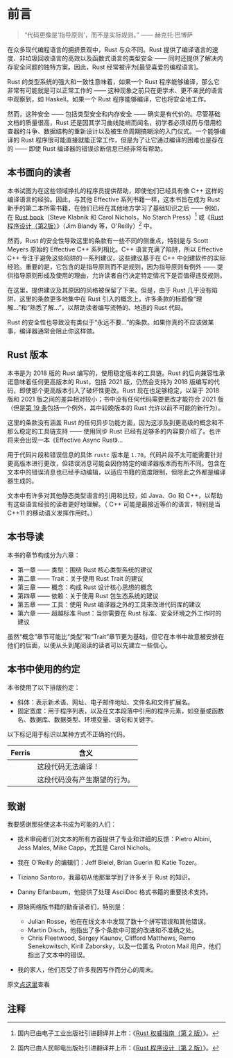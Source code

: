 # 前言

> “代码更像是‘指导原则’，而不是实际规则。” —— 赫克托·巴博萨

在众多现代编程语言的拥挤景观中，Rust 与众不同。Rust 提供了编译语言的速度、非垃圾回收语言的高效以及函数式语言的类型安全 —— 同时还提供了解决内存安全问题的独特方案。因此，Rust 经常被评为[最受喜爱的编程语言]。

Rust 的类型系统的强大和一致性意味着，如果一个 Rust 程序能够编译，那么它非常有可能就是可以正常工作的 —— 这种现象之前只在更学术、更不亲民的语言中观察到，如 Haskell。如果一个 Rust 程序能够编译，它也将安全地工作。

然而，这种安全 —— 包括类型安全和内存安全 —— 确实是有代价的。尽管基础文档的质量很高，Rust 还是因其学习曲线陡峭而闻名，初学者必须经历与借用检查器的斗争、数据结构的重新设计以及被生命周期搞糊涂的入门仪式。一个能够编译的 Rust 程序很可能直接就能正常工作，但是为了让它通过编译的困难也是存在的 —— 即使 Rust 编译器的错误诊断信息已经非常有帮助。

## 本书面向的读者

本书试图为在这些领域挣扎的程序员提供帮助，即使他们已经具有像 C++ 这样的编译语言的经验。因此，与其他 Effective 系列书籍一样，这本书旨在成为 Rust 新手的第二本所需书籍，在他们已经在其他地方学习了基础知识之后 —— 例如，在 [Rust book]（Steve Klabnik 和 Carol Nichols，No Starch Press）[^1] 或《[Rust 程序设计（第2版）]》（Jim Blandy 等，O'Reilly）[^2] 中。

然而，Rust 的安全性导致这里的条款有一些不同的侧重点，特别是与 Scott Meyers 原始的 Effective C++ 系列相比。C++ 语言充满了陷阱，所以 Effective C++ 专注于避免这些陷阱的一系列建议，这些建议基于在 C++ 中创建软件的实际经验。重要的是，它包含的是指导原则而不是规则，因为指导原则有例外 —— 提供指导原则形成及使用的理由，允许读者自行决定特定情况下是否值得违反规则。

在这里，提供建议及其原因的风格被保留了下来。但是，由于 Rust 几乎没有陷阱，这里的条款更多地集中在 Rust 引入的概念上。许多条款的标题像“理解…”和“熟悉了解…”，以帮助读者编写流畅的、地道的 Rust 代码。

Rust 的安全性也导致没有类似于“永远不要…”的条款。如果你真的不应该做某事，编译器通常会阻止你这样做。

## Rust 版本

本书是为 2018 版的 Rust 编写的，使用稳定版本的工具链。Rust 的后向兼容性承诺意味着任何更高版本的 Rust，包括 2021 版，仍然会支持为 2018 版编写的代码，即使那个更高版本引入了破坏性更改。Rust 现在也足够稳定，以至于 2018 版和 2021 版之间的差异相对较小；书中没有任何代码需要更改才能符合 2021 版（但是[第 19 条]包括一个例外，其中较晚版本的 Rust 允许以前不可能的新行为）。

这里的条款没有涵盖 Rust 的任何异步功能方面，因为这涉及到更高级的概念和不那么稳定的工具链支持 —— 使用同步 Rust 已经有足够多的内容要介绍了。也许将来会出现一本《Effective Async Rust》…

用于代码片段和错误信息的具体 `rustc` 版本是 `1.70`。代码片段不太可能需要针对更高版本进行更改，但错误消息可能会因你特定的编译器版本而有所不同。包含在文本中的错误消息也已经手动编辑，以适应书籍的宽度限制，但除此之外都是编译器生成的。

文本中有许多对其他静态类型语言的引用和比较，如 Java、Go 和 C++，以帮助有这些语言经验的读者更好地理解。（ C++ 可能是最接近等价的语言，特别是当 C++11 的移动语义发挥作用时。）

## 本书导读

本书的章节构成分为六章：
- 第一章 —— 类型：围绕 Rust 核心类型系统的建议
- 第二章 —— Trait：关于使用 Rust Trait 的建议
- 第三章 —— 概念：构成 Rust 设计核心思想的概念
- 第四章 —— 依赖：关于使用 Rust 包生态系统的建议
- 第五章 —— 工具：使用 Rust 编译器之外的工具来改进代码库的建议
- 第六章 —— 超越标准 Rust：当你需要在 Rust 标准、安全环境之外工作时的建议

虽然“概念”章节可能比“类型”和“Trait”章节更为基础，但它在本书中故意被安排在他们的后面，以便从头到尾阅读的读者可以先建立一些信心。

## 本书中使用的约定

本书使用了以下排版约定：

- 斜体：表示新术语、网址、电子邮件地址、文件名和文件扩展名。
- 固定宽度：用于程序列表，以及在文本段落中引用的程序元素，如变量或函数名、数据库、数据类型、环境变量、语句和关键字。

以下标记用于标识以某种方式不正确的代码。


| Ferris                                                                  | 含义                         |
| ----------------------------------------------------------------------- | ---------------------------- |
| <img src="./images/ferris/does_not_compile.svg" style="zoom:5%;" />     | 这段代码无法编译！           |
| <img src="./images/ferris/not_desired_behavior.svg" style="zoom:5%;" /> | 这段代码没有产生期望的行为。 |

## 致谢

我要感谢那些使这本书成为可能的人们：
- 技术审阅者们对文本的所有方面提供了专业和详细的反馈：Pietro Albini, Jess Males, Mike Capp，尤其是 Carol Nichols。
- 我在 O'Reilly 的编辑们：Jeff Bleiel, Brian Guerin 和 Katie Tozer。
- Tiziano Santoro，我最初从他那里学到了许多关于 Rust 的知识。
- Danny Elfanbaum，他提供了处理 AsciiDoc 格式书籍的重要技术支持。

- 原始网络版书籍的勤奋读者们，特别是：
    - Julian Rosse，他在在线文本中发现了数十个拼写错误和其他错误。
    - Martin Disch，他指出了多个条款中可能的改进和不准确之处。
    - Chris Fleetwood, Sergey Kaunov, Clifford Matthews, Remo Senekowitsch, Kirill Zaborsky，以及一位匿名 Proton Mail 用户，他们指出了文本中的错误。
- 我的家人，他们忍受了许多我因写作而分心的周末。

原文[点这里](https://www.lurklurk.org/effective-rust/preface.html)查看

## 注释

[^1]: 国内已由电子工业出版社引进翻译并上市：《[Rust 权威指南（第 2 版）](https://www.phei.com.cn/module/goods/wssd_content.jsp?bookid=66818)》。

[^2]: 国内已由人民邮电出版社引进翻译并上市：《[Rust 程序设计（第 2 版）](https://www.ituring.com.cn/book/2846)》。

<!-- 参考链接 -->

[最受欢迎的编程语言]: https://survey.stackoverflow.co/2022#most-loved-dreaded-and-wanted-language-love-dread
[Rust book]: https://doc.rust-lang.org/book/
[Rust 程序设计（第2版）]: https://www.oreilly.com/library/view/programming-rust-2nd/9781492052586/

[第 19 条]: chapter_3/item19-reflection.md

